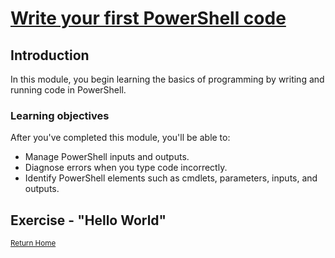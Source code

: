 # [Write your first PowerShell code](https://docs.microsoft.com/en-us/learn/modules/powershell-write-first/)

## Introduction

In this module, you begin learning the basics of programming by writing and running code in PowerShell.

### Learning objectives

After you've completed this module, you'll be able to:

   * Manage PowerShell inputs and outputs.
   * Diagnose errors when you type code incorrectly.
   * Identify PowerShell elements such as cmdlets, parameters, inputs, and outputs.

## Exercise - "Hello World"

<sup>[Return Home](/README.md)</sup>